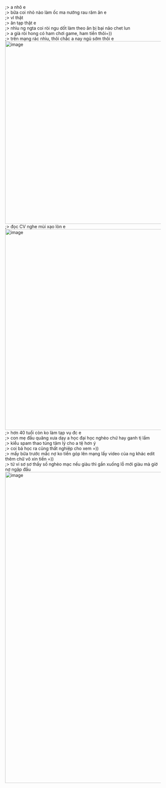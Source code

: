 ;> a nhô e<br>
;> bữa coi nhỏ nào làm ốc ma nướng rau răm ăn e<br>
;> vl thật<br>
;> ăn tạp thật e<br>
;> nhìu ng ngta coi ròi ngu dốt làm theo ăn bị bại não chet lun<br>
;> a già ròi hong có ham chơi game, ham tiền thôi=))<br>
;> trên mạng rác nhìu, thôi chắc a nay ngủ sớm thôi e<br>
<img width="541" height="592" alt="image" src="https://github.com/user-attachments/assets/a1a52966-a2af-462a-9dce-85395e4f4244" /><br>
;> đọc CV nghe mùi xạo lòn e<br>
<img width="966" height="651" alt="image" src="https://github.com/user-attachments/assets/a5eb2319-9126-47a0-81b4-f8f279362ac2" /><br>
;> hơn 40 tuổi còn ko làm tạp vụ đc e<br>
;> con mẹ đầu quăng xưa dạy a học đại học nghèo chứ hay ganh tị lắm<br>
;> kiểu spam thao túng tâm lý cho a tệ hơn ý<br>
;> coi bả học ra cũng thất nghiệp cho xem =))<br>
;> mấy bữa trước mắc nợ ko tiền góp lên mạng lấy video của ng khác edit thêm chữ vô xin tiền =))<br>
;> tử vi sơ sơ thấy số nghèo mạc nếu giàu thì gần xuống lỗ mới giàu mà giờ nợ ngập đầu<br>
<img width="1042" height="1008" alt="image" src="https://github.com/user-attachments/assets/3374b2ad-c806-4c81-a154-5b4650fda8e6" />
